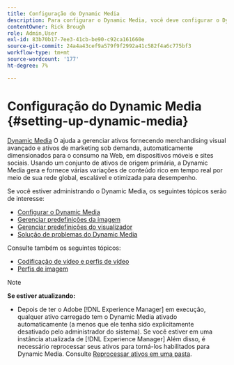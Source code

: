 ```yaml
---
title: Configuração do Dynamic Media
description: Para configurar o Dynamic Media, você deve configurar o Dynamic Media e gerenciar predefinições de imagens e do visualizador.
contentOwner: Rick Brough
role: Admin,User
exl-id: 83b70b17-7ee3-41cb-be90-c92ca161660e
source-git-commit: 24a4a43cef9a579f9f2992a41c582f4a6c775bf3
workflow-type: tm+mt
source-wordcount: '177'
ht-degree: 7%

---
```


# Configuração do Dynamic Media {#setting-up-dynamic-media}

[Dynamic Media](https://business.adobe.com/products/experience-manager/assets/dynamic-media.html) O ajuda a gerenciar ativos fornecendo merchandising visual avançado e ativos de marketing sob demanda, automaticamente dimensionados para o consumo na Web, em dispositivos móveis e sites sociais. Usando um conjunto de ativos de origem primária, a Dynamic Media gera e fornece várias variações de conteúdo rico em tempo real por meio de sua rede global, escalável e otimizada para desempenho.

<!-- OBSOLETE UNTIL THE INTEGRATING SCENE7 TOPIC GETS A MAJOR UPDATE

>[!NOTE]
>
>This documentation describes Dynamic Media capabilites, which are integrated directly into [!DNL Experience Manager]. If you are using Dynamic Media Classic (previously called Scene7) integrated into [!DNL Experience Manager], see [Dynamic Media Classic integration documentation](/help/sites-cloud/administering/integrating-scene7.md).
>
>See [Dual Use Scenario](/help/sites-cloud/administering/integrating-scene7.md#dual-use-scenario) for times when you may want to use [!DNL Experience Manager] integrated with Dynamic Media Classic along with Dynamic Media.

-->

Se você estiver administrando o Dynamic Media, os seguintes tópicos serão de interesse:

* [Configurar o Dynamic Media](config-dm.md)
* [Gerenciar predefinições da imagem](managing-image-presets.md)
* [Gerenciar predefinições do visualizador](managing-viewer-presets.md)
* [Solução de problemas do Dynamic Media](troubleshoot-dm.md)

Consulte também os seguintes tópicos:

* [Codificação de vídeo e perfis de vídeo](video-profiles.md)
* [Perfis de imagem](image-profiles.md)

>[!NOTE]
>
>**Se estiver atualizando:**
>
>* Depois de ter o Adobe [!DNL Experience Manager] em execução, qualquer ativo carregado tem o Dynamic Media ativado automaticamente (a menos que ele tenha sido explicitamente desativado pelo administrador do sistema). Se você estiver em uma instância atualizada de [!DNL Experience Manager] Além disso, é necessário reprocessar seus ativos para torná-los habilitados para Dynamic Media. Consulte [Reprocessar ativos em uma pasta](/help/assets/dynamic-media/about-image-video-profiles.md#reprocessing-assets).


